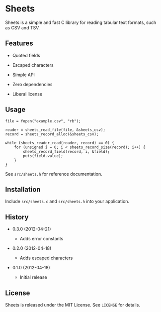 Sheets
======

Sheets is a simple and fast C library for reading tabular text formats, such
as CSV and TSV.


Features
--------

  - Quoted fields

  - Escaped characters

  - Simple API

  - Zero dependencies

  - Liberal license


Usage
-----

    file = fopen("example.csv", "rb");

    reader = sheets_read_file(file, &sheets_csv);
    record = sheets_record_alloc(&sheets_csv);

    while (sheets_reader_read(reader, record) == 0) {
        for (unsigned i = 0; i < sheets_record_size(record); i++) {
            sheets_record_field(record, i, &field);
            puts(field.value);
        }
    }

See `src/sheets.h` for reference documentation.


Installation
------------

Include `src/sheets.c` and `src/sheets.h` into your application.


History
-------

  - 0.3.0 (2012-04-21)
    - Adds error constants

  - 0.2.0 (2012-04-18)
    - Adds escaped characters

  - 0.1.0 (2012-04-18)
    - Initial release


License
-------

Sheets is released under the MIT License. See `LICENSE` for details.
